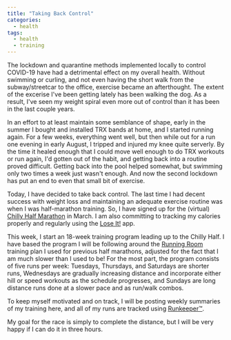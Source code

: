 ```yaml
---
title: "Taking Back Control"
categories:
  - health
tags:
  - health
  - training
---
```


The lockdown and quarantine methods implemented locally to control COVID-19 have had a detrimental effect on my overall health. Without swimming or curling, and not even having the short walk from the subway/streetcar to the office, exercise became an afterthought. The extent of the excerise I've been getting lately has been walking the dog. As a result, I've seen my weight spiral even more out of control than it has been in the last couple years.

In an effort to at least maintain some semblance of shape, early in the summer I bought and installed TRX bands at home, and I started running again. For a few weeks, everything went well, but then while out for a run one evening in early August, I tripped and injured my knee quite serverly. By the time it healed enough that I could move well enough to do TRX workouts or run again, I'd gotten out of the habit, and getting back into a routine proved difficult. Getting back into the pool helped somewhat, but swimming only two times a week just wasn't enough. And now the second lockdown has put an end to even that small bit of exercise.

Today, I have decided to take back control. The last time I had decent success with weight loss and maintaining an adequate exercise routine was when I was half-marathon training. So, I have signed up for the (virtual) [Chilly Half Marathon](https://www.chillyhalfmarathon.ca/) in March. I am also committing to tracking my calories properly and regularly using the [Lose It!](https://loseit.com/) app.

This week, I start an 18-week training program leading up to the Chilly Half. I have based the program I will be following around the [Running Room](https://www.runningroom.com/ca/) training plan I used for previous half marathons, adjusted for the fact that I am much slower than I used to be! For the most part, the program consists of five runs per week: Tuesdays, Thursdays, and Saturdays are shorter runs, Wednesdays are gradually increasing distance and incorporate either hill or speed workouts as the schedule progresses, and Sundays are long distance runs done at a slower pace and as run/walk combos.

To keep myself motivated and on track, I will be posting weekly summaries of my training here, and all of my runs are tracked using [Runkeeper&trade;](https://runkeeper.com/user/cdevans/profile).

My goal for the race is simply to complete the distance, but I will be very happy if I can do it in three hours.
